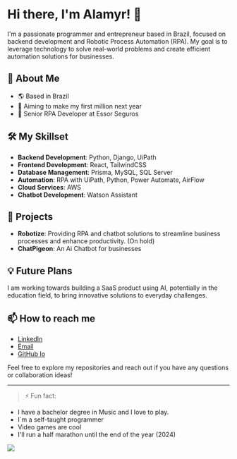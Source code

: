 # Hi there, I'm Alamyr! 👋

I'm a passionate programmer and entrepreneur based in Brazil, focused on backend development and Robotic Process Automation (RPA). My goal is to leverage technology to solve real-world problems and create efficient automation solutions for businesses.

## 🚀 About Me

- 🌎 Based in Brazil
- 🎯 Aiming to make my first million next year
- 💼 Senior RPA Developer at Essor Seguros
  

## 🛠️ My Skillset

- **Backend Development**: Python, Django, UiPath
- **Frontend Development**: React, TailwindCSS
- **Database Management**: Prisma, MySQL, SQL Server
- **Automation**: RPA with UiPath, Python, Power Automate, AirFlow
- **Cloud Services**: AWS
- **Chatbot Development**: Watson Assistant

## 🌟 Projects

- **Robotize**: Providing RPA and chatbot solutions to streamline business processes and enhance productivity. (On hold)
- **ChatPigeon**: An Ai Chatbot for businesses

## 💡 Future Plans

I am working towards building a SaaS product using AI, potentially in the education field, to bring innovative solutions to everyday challenges.

## 📫 How to reach me

- [LinkedIn](https://www.linkedin.com/in/alamyrjunior)
- [Email](mailto:alamyrjunior@gmail.com)
- [GitHub Io](https://alamyrjunior.github.io/)

Feel free to explore my repositories and reach out if you have any questions or collaboration ideas!

---


> ⚡ Fun fact: 

 * I have a bachelor degree in Music and I love to play.
 * I`m a self-taught programmer
 * Video games are cool
 * I'll run a half marathon until the end of the year (2024)


<img src="https://github-readme-stats.vercel.app/api?username=alamyrjunior&&show_icons=true&title_color=ffffff&icon_color=bb2acf&text_color=daf7dc&bg_color=151515">


